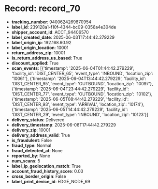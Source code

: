 # Record: record_70

- **tracking_number**: 9400624269870954
- **label_id**: 239128a1-f10f-4344-bc09-0356a4e304de
- **shipper_account_id**: ACCT_94406570
- **label_created_date**: 2025-06-03T17:44:42.279229
- **label_origin_ip**: 192.168.60.92
- **label_origin_location**: 10001
- **return_address_zip**: 10001
- **is_return_address_us_based**: True
- **discount_applied**: True
- **scan_events**: [{'timestamp': '2025-06-04T01:44:42.279229', 'facility_id': 'DIST_CENTER_65', 'event_type': 'INBOUND', 'location_zip': '10061'}, {'timestamp': '2025-06-04T13:44:42.279229', 'facility_id': 'DIST_CENTER_95', 'event_type': 'OUTBOUND', 'location_zip': '10097'}, {'timestamp': '2025-06-04T23:44:42.279229', 'facility_id': 'DIST_CENTER_77', 'event_type': 'OUTBOUND', 'location_zip': '10102'}, {'timestamp': '2025-06-05T08:44:42.279229', 'facility_id': 'DIST_CENTER_93', 'event_type': 'ARRIVAL', 'location_zip': '10174'}, {'timestamp': '2025-06-05T14:44:42.279229', 'facility_id': 'DIST_CENTER_29', 'event_type': 'INBOUND', 'location_zip': '10123'}]
- **delivery_status**: Delivered
- **delivery_timestamp**: 2025-06-08T17:44:42.279229
- **delivery_zip**: 10001
- **delivery_address_valid**: True
- **is_fraudulent**: False
- **fraud_type**: Normal
- **fraud_detected_at**: None
- **reported_by**: None
- **num_scans**: 5
- **label_ip_geolocation_match**: True
- **account_fraud_history_score**: 0.03
- **cross_border_origin**: False
- **label_print_device_id**: EDGE_NODE_69